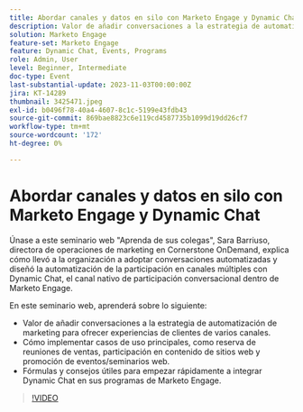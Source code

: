 ```yaml
---
title: Abordar canales y datos en silo con Marketo Engage y Dynamic Chat
description: Valor de añadir conversaciones a la estrategia de automatización de marketing para ofrecer experiencias de clientes de varios canales.  Cómo implementar casos de uso principales, como reserva de reuniones de ventas, participación en contenido de sitios web y promoción de eventos/seminarios web.  Fórmulas y consejos útiles para empezar rápidamente a integrar Dynamic Chat en sus programas de Marketo Engage.
solution: Marketo Engage
feature-set: Marketo Engage
feature: Dynamic Chat, Events, Programs
role: Admin, User
level: Beginner, Intermediate
doc-type: Event
last-substantial-update: 2023-11-03T00:00:00Z
jira: KT-14289
thumbnail: 3425471.jpeg
exl-id: b0496f78-40a4-4607-8c1c-5199e43fdb43
source-git-commit: 869bae8823c6e119cd4587735b1099d19dd26cf7
workflow-type: tm+mt
source-wordcount: '172'
ht-degree: 0%

---
```


# Abordar canales y datos en silo con Marketo Engage y Dynamic Chat

Únase a este seminario web &quot;Aprenda de sus colegas&quot;, Sara Barriuso, directora de operaciones de marketing en Cornerstone OnDemand, explica cómo llevó a la organización a adoptar conversaciones automatizadas y diseñó la automatización de la participación en canales múltiples con Dynamic Chat, el canal nativo de participación conversacional dentro de Marketo Engage.

En este seminario web, aprenderá sobre lo siguiente:

* Valor de añadir conversaciones a la estrategia de automatización de marketing para ofrecer experiencias de clientes de varios canales.
* Cómo implementar casos de uso principales, como reserva de reuniones de ventas, participación en contenido de sitios web y promoción de eventos/seminarios web.
* Fórmulas y consejos útiles para empezar rápidamente a integrar Dynamic Chat en sus programas de Marketo Engage.

>[!VIDEO](https://video.tv.adobe.com/v/3425471/?learn=on)
